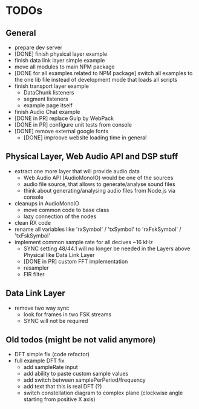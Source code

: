 # TODOs

## General

- prepare dev server
- [DONE] finish physical layer example
- finish data link layer simple example
- move all modules to main NPM package
- [DONE for all examples related to NPM package] switch all examples to the one lib file instead of development mode that loads all scripts
- finish transport layer example
    - DataChunk listeners
    - segment listeners
    - example page itself
- finish Audio Chat example
- [DONE in PR] replace Gulp by WebPack
- [DONE in PR] configure unit tests from console
- [DONE] remove external google fonts
    - [DONE] improove website loading time in general

## Physical Layer, Web Audio API and DSP stuff

- extract one more layer that will provide audio data
    - Web Audio API (AudioMonoIO) would be one of the sources
    - audio file source, that allows to generate/analyse sound files
    - think about generating/analysing audio files from Node.js via console
- cleanups in AudioMonoIO
    - move common code to base class
    - lazy connection of the nodes
- clean RX code
- rename all variables like 'rxSymbol' / 'txSymbol' to 'rxFskSymbol' / 'txFskSymbol'
- implement common sample rate for all decives ~16 kHz
    - SYNC setting 48/44.1 will no longer be needed in the Layers above Physical like Data Link Layer
    - [DONE in PR] custom FFT implementation
    - resampler
    - FIR filter

## Data Link Layer

- remove two way sync
    - look for frames in two FSK streams
    - SYNC will not be required

## Old todos (might be not valid anymore)

- DFT simple fix (code refactor)
- full example DFT fix
    - add sampleRate input
    - add ability to paste custom sample values
    - add switch between samplePerPeriod/frequency
    - add text that this is real DFT (?)
    - switch constellation diagram to complex plane (clockwise angle starting from positive X axis)

